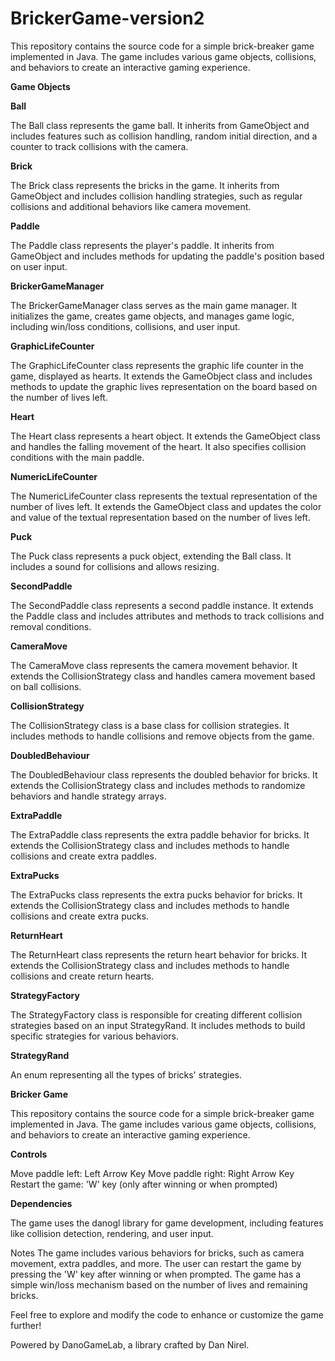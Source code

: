 # BrickerGame-version2

This repository contains the source code for a simple brick-breaker game implemented in Java. The game includes various game objects, collisions, and behaviors to create an interactive gaming experience.

**Game Objects**

**Ball**

The Ball class represents the game ball. It inherits from GameObject and includes features such as collision handling, random initial direction, and a counter to track collisions with the camera.

**Brick**

The Brick class represents the bricks in the game. It inherits from GameObject and includes collision handling strategies, such as regular collisions and additional behaviors like camera movement.

**Paddle**

The Paddle class represents the player's paddle. It inherits from GameObject and includes methods for updating the paddle's position based on user input.

**BrickerGameManager**

The BrickerGameManager class serves as the main game manager. It initializes the game, creates game objects, and manages game logic, including win/loss conditions, collisions, and user input.

**GraphicLifeCounter**

The GraphicLifeCounter class represents the graphic life counter in the game, displayed as hearts. It extends the GameObject class and includes methods to update the graphic lives representation on the board based on the number of lives left.

**Heart**

The Heart class represents a heart object. It extends the GameObject class and handles the falling movement of the heart. It also specifies collision conditions with the main paddle.

**NumericLifeCounter**

The NumericLifeCounter class represents the textual representation of the number of lives left. It extends the GameObject class and updates the color and value of the textual representation based on the number of lives left.

**Puck**

The Puck class represents a puck object, extending the Ball class. It includes a sound for collisions and allows resizing.

**SecondPaddle**

The SecondPaddle class represents a second paddle instance. It extends the Paddle class and includes attributes and methods to track collisions and removal conditions.

**CameraMove**

The CameraMove class represents the camera movement behavior. It extends the CollisionStrategy class and handles camera movement based on ball collisions.

**CollisionStrategy**

The CollisionStrategy class is a base class for collision strategies. It includes methods to handle collisions and remove objects from the game.

**DoubledBehaviour**

The DoubledBehaviour class represents the doubled behavior for bricks. It extends the CollisionStrategy class and includes methods to randomize behaviors and handle strategy arrays.

**ExtraPaddle**

The ExtraPaddle class represents the extra paddle behavior for bricks. It extends the CollisionStrategy class and includes methods to handle collisions and create extra paddles.

**ExtraPucks**

The ExtraPucks class represents the extra pucks behavior for bricks. It extends the CollisionStrategy class and includes methods to handle collisions and create extra pucks.

**ReturnHeart**

The ReturnHeart class represents the return heart behavior for bricks. It extends the CollisionStrategy class and includes methods to handle collisions and create return hearts.

**StrategyFactory**

The StrategyFactory class is responsible for creating different collision strategies based on an input StrategyRand. It includes methods to build specific strategies for various behaviors.

**StrategyRand**

An enum representing all the types of bricks' strategies.

**Bricker Game**

This repository contains the source code for a simple brick-breaker game implemented in Java. The game includes various game objects, collisions, and behaviors to create an interactive gaming experience.


**Controls**

Move paddle left: Left Arrow Key
Move paddle right: Right Arrow Key
Restart the game: 'W' key (only after winning or when prompted)

**Dependencies**

The game uses the danogl library for game development, including features like collision detection, rendering, and user input.

Notes
The game includes various behaviors for bricks, such as camera movement, extra paddles, and more.
The user can restart the game by pressing the 'W' key after winning or when prompted.
The game has a simple win/loss mechanism based on the number of lives and remaining bricks.

Feel free to explore and modify the code to enhance or customize the game further!


Powered by DanoGameLab, a library crafted by Dan Nirel.
